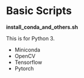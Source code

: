 # Basic Scripts

**install_conda_and_others.sh**

This is for Python 3.
- Miniconda
- OpenCV
- Tensorflow 
- Pytorch
